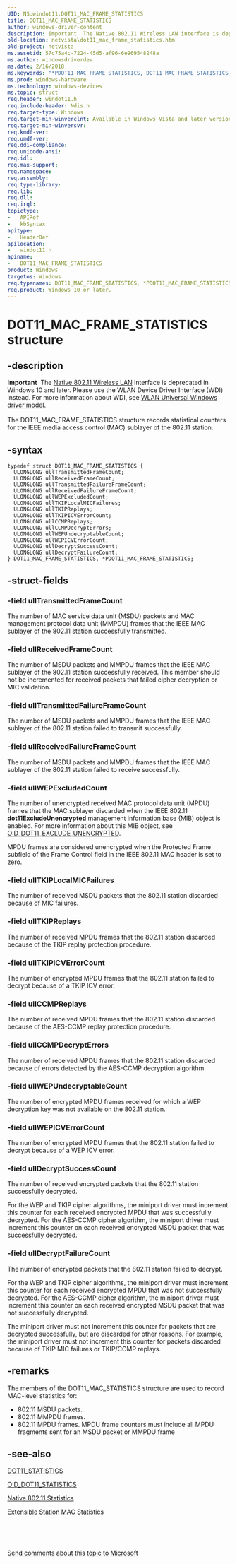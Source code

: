 ```yaml
---
UID: NS:windot11.DOT11_MAC_FRAME_STATISTICS
title: DOT11_MAC_FRAME_STATISTICS
author: windows-driver-content
description: Important  The Native 802.11 Wireless LAN interface is deprecated in Windows 10 and later.
old-location: netvista\dot11_mac_frame_statistics.htm
old-project: netvista
ms.assetid: 57c75a4c-7224-45d5-af96-6e969548248a
ms.author: windowsdriverdev
ms.date: 2/16/2018
ms.keywords: "*PDOT11_MAC_FRAME_STATISTICS, DOT11_MAC_FRAME_STATISTICS, DOT11_MAC_FRAME_STATISTICS structure [Network Drivers Starting with Windows Vista], Native_802.11_data_types_f04e9263-5c70-402b-a2d1-8f4689b4a13e.xml, PDOT11_MAC_FRAME_STATISTICS, PDOT11_MAC_FRAME_STATISTICS structure pointer [Network Drivers Starting with Windows Vista], netvista.dot11_mac_frame_statistics, windot11/DOT11_MAC_FRAME_STATISTICS, windot11/PDOT11_MAC_FRAME_STATISTICS"
ms.prod: windows-hardware
ms.technology: windows-devices
ms.topic: struct
req.header: windot11.h
req.include-header: Ndis.h
req.target-type: Windows
req.target-min-winverclnt: Available in Windows Vista and later versions of the Windows operating   systems.
req.target-min-winversvr: 
req.kmdf-ver: 
req.umdf-ver: 
req.ddi-compliance: 
req.unicode-ansi: 
req.idl: 
req.max-support: 
req.namespace: 
req.assembly: 
req.type-library: 
req.lib: 
req.dll: 
req.irql: 
topictype:
-	APIRef
-	kbSyntax
apitype:
-	HeaderDef
apilocation:
-	windot11.h
apiname:
-	DOT11_MAC_FRAME_STATISTICS
product: Windows
targetos: Windows
req.typenames: DOT11_MAC_FRAME_STATISTICS, *PDOT11_MAC_FRAME_STATISTICS
req.product: Windows 10 or later.
---
```


# DOT11_MAC_FRAME_STATISTICS structure


## -description


<div class="alert"><b>Important</b>  The <a href="https://msdn.microsoft.com/library/windows/hardware/ff560689">Native 802.11 Wireless LAN</a> interface is deprecated in Windows 10 and later. Please use the WLAN Device Driver Interface (WDI) instead. For more information about WDI, see <a href="https://msdn.microsoft.com/6EF92E34-7BC9-465E-B05D-2BCB29165A18">WLAN Universal Windows driver model</a>.</div><div> </div>The DOT11_MAC_FRAME_STATISTICS structure records statistical counters for the IEEE media access
  control (MAC) sublayer of the 802.11 station.


## -syntax


````
typedef struct DOT11_MAC_FRAME_STATISTICS {
  ULONGLONG ullTransmittedFrameCount;
  ULONGLONG ullReceivedFrameCount;
  ULONGLONG ullTransmittedFailureFrameCount;
  ULONGLONG ullReceivedFailureFrameCount;
  ULONGLONG ullWEPExcludedCount;
  ULONGLONG ullTKIPLocalMICFailures;
  ULONGLONG ullTKIPReplays;
  ULONGLONG ullTKIPICVErrorCount;
  ULONGLONG ullCCMPReplays;
  ULONGLONG ullCCMPDecryptErrors;
  ULONGLONG ullWEPUndecryptableCount;
  ULONGLONG ullWEPICVErrorCount;
  ULONGLONG ullDecryptSuccessCount;
  ULONGLONG ullDecryptFailureCount;
} DOT11_MAC_FRAME_STATISTICS, *PDOT11_MAC_FRAME_STATISTICS;
````


## -struct-fields




### -field ullTransmittedFrameCount

The number of MAC service data unit (MSDU) packets and MAC management protocol data unit (MMPDU)
     frames that the IEEE MAC sublayer of the 802.11 station successfully transmitted.


### -field ullReceivedFrameCount

The number of MSDU packets and MMPDU frames that the IEEE MAC sublayer of the 802.11 station
     successfully received. This member should not be incremented for received packets that failed cipher
     decryption or MIC validation.


### -field ullTransmittedFailureFrameCount

The number of MSDU packets and MMPDU frames that the IEEE MAC sublayer of the 802.11 station
     failed to transmit successfully.


### -field ullReceivedFailureFrameCount

The number of MSDU packets and MMPDU frames that the IEEE MAC sublayer of the 802.11 station
     failed to receive successfully.


### -field ullWEPExcludedCount

The number of unencrypted received MAC protocol data unit (MPDU) frames that the MAC sublayer
     discarded when the IEEE 802.11 
     <b>dot11ExcludeUnencrypted</b> management information base (MIB) object is enabled. For more information
     about this MIB object, see 
     <a href="https://msdn.microsoft.com/en-us/library/gg159162.aspx">OID_DOT11_EXCLUDE_UNENCRYPTED</a>.
     

MPDU frames are considered unencrypted when the Protected Frame subfield of the Frame Control field
     in the IEEE 802.11 MAC header is set to zero.


### -field ullTKIPLocalMICFailures

The number of received MSDU packets that the 802.11 station discarded because of MIC
     failures.


### -field ullTKIPReplays

The number of received MPDU frames that the 802.11 station discarded because of the TKIP replay
     protection procedure.


### -field ullTKIPICVErrorCount

The number of encrypted MPDU frames that the 802.11 station failed to decrypt because of a TKIP
     ICV error.


### -field ullCCMPReplays

The number of received MPDU frames that the 802.11 station discarded because of the AES-CCMP
     replay protection procedure.


### -field ullCCMPDecryptErrors

The number of received MPDU frames that the 802.11 station discarded because of errors detected by
     the AES-CCMP decryption algorithm.


### -field ullWEPUndecryptableCount

The number of encrypted MPDU frames received for which a WEP decryption key was not available on
     the 802.11 station.


### -field ullWEPICVErrorCount

The number of encrypted MPDU frames that the 802.11 station failed to decrypt because of a WEP ICV
     error.


### -field ullDecryptSuccessCount

The number of received encrypted packets that the 802.11 station successfully decrypted. 
     

For the WEP and TKIP cipher algorithms, the miniport driver must increment this counter for each
     received encrypted MPDU that was successfully decrypted. For the AES-CCMP cipher algorithm, the miniport
     driver must increment this counter on each received encrypted MSDU packet that was successfully
     decrypted.


### -field ullDecryptFailureCount

The number of encrypted packets that the 802.11 station failed to decrypt. 
     

For the WEP and TKIP cipher algorithms, the miniport driver must increment this counter for each
     received encrypted MPDU that was not successfully decrypted. For the AES-CCMP cipher algorithm, the
     miniport driver must increment this counter on each received encrypted MSDU packet that was not
     successfully decrypted.

The miniport driver must not increment this counter for packets that are decrypted successfully, but
     are discarded for other reasons. For example, the miniport driver must not increment this counter for
     packets discarded because of TKIP MIC failures or TKIP/CCMP replays.


## -remarks



The members of the DOT11_MAC_STATISTICS structure are used to record MAC-level statistics for:

<ul>
<li>
802.11 MSDU packets.

</li>
<li>
802.11 MMPDU frames.

</li>
<li>
802.11 MPDU frames. MPDU frame counters must include all MPDU fragments sent for an MSDU packet or
      MMPDU frame

</li>
</ul>



## -see-also

<a href="..\windot11\ns-windot11-dot11_statistics.md">DOT11_STATISTICS</a>



<a href="https://msdn.microsoft.com/library/windows/hardware/ff569420">OID_DOT11_STATISTICS</a>



<a href="https://msdn.microsoft.com/e6bd2abf-faa2-463f-91df-a15924afae96">Native 802.11 Statistics</a>



<a href="https://docs.microsoft.com/en-us/windows-hardware/drivers/network/extensible-station-mac-statistics">Extensible Station MAC
   Statistics</a>



 

 

<a href="mailto:wsddocfb@microsoft.com?subject=Documentation%20feedback [netvista\netvista]:%20DOT11_MAC_FRAME_STATISTICS structure%20 RELEASE:%20(2/16/2018)&amp;body=%0A%0APRIVACY STATEMENT%0A%0AWe use your feedback to improve the documentation. We don't use your email address for any other purpose, and we'll remove your email address from our system after the issue that you're reporting is fixed. While we're working to fix this issue, we might send you an email message to ask for more info. Later, we might also send you an email message to let you know that we've addressed your feedback.%0A%0AFor more info about Microsoft's privacy policy, see http://privacy.microsoft.com/en-us/default.aspx." title="Send comments about this topic to Microsoft">Send comments about this topic to Microsoft</a>

